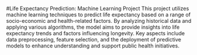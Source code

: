 #Life Expectancy Prediction: Machine Learning Project
This project utilizes machine learning techniques to predict life expectancy based on a range of socio-economic and health-related factors. By analyzing historical data and applying various algorithms, the model aims to provide insights into life expectancy trends and factors influencing longevity. Key aspects include data preprocessing, feature selection, and the deployment of predictive models to enhance understanding and support public health initiatives.

